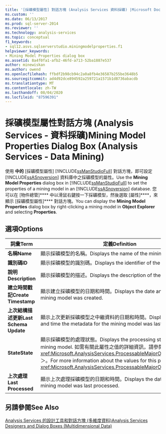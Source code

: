 ```yaml
---
title: '[採礦模型屬性] 對話方塊 (Analysis Services 資料採礦) |Microsoft Docs'
ms.custom: ''
ms.date: 06/13/2017
ms.prod: sql-server-2014
ms.reviewer: ''
ms.technology: analysis-services
ms.topic: conceptual
f1_keywords:
- sql12.asvs.sqlserverstudio.miningmodelproperties.f1
helpviewer_keywords:
- Mining Model Properties dialog box
ms.assetid: 8a4f0fa1-afb2-46fd-a713-52ba1887e537
author: minewiskan
ms.author: owend
ms.openlocfilehash: ffbdf2b98cb94c2a0a8fb4e36587b255be3648b5
ms.sourcegitcommit: ad4d92dce894592a259721a1571b1d8736abacdb
ms.translationtype: MT
ms.contentlocale: zh-TW
ms.lasthandoff: 08/04/2020
ms.locfileid: "87596391"
---
```

# <a name="mining-model-properties-dialog-box-analysis-services---data-mining"></a><span data-ttu-id="156dd-102">採礦模型屬性對話方塊 (Analysis Services - 資料採礦)</span><span class="sxs-lookup"><span data-stu-id="156dd-102">Mining Model Properties Dialog Box (Analysis Services - Data Mining)</span></span>
  <span data-ttu-id="156dd-103">使用 **中的** [採礦模型屬性] [!INCLUDE[ssManStudioFull](../includes/ssmanstudiofull-md.md)] 對話方塊，即可設定 [!INCLUDE[ssASnoversion](../includes/ssasnoversion-md.md)] 資料庫中之採礦模型的屬性。</span><span class="sxs-lookup"><span data-stu-id="156dd-103">Use the **Mining Model Properties** dialog box in [!INCLUDE[ssManStudioFull](../includes/ssmanstudiofull-md.md)] to set the properties of a mining model in an [!INCLUDE[ssASnoversion](../includes/ssasnoversion-md.md)] database.</span></span> <span data-ttu-id="156dd-104">您可以在 [物件總管]\*\*\*\* 中以滑鼠右鍵按一下採礦模型，然後選取 [屬性]\*\*\*\*，來顯示 [採礦模型屬性]\*\*\*\* 對話方塊。</span><span class="sxs-lookup"><span data-stu-id="156dd-104">You can display the **Mining Model Properties** dialog box by right-clicking a mining model in **Object Explorer** and selecting **Properties**.</span></span>  
  
## <a name="options"></a><span data-ttu-id="156dd-105">選項</span><span class="sxs-lookup"><span data-stu-id="156dd-105">Options</span></span>  
  
|<span data-ttu-id="156dd-106">詞彙</span><span class="sxs-lookup"><span data-stu-id="156dd-106">Term</span></span>|<span data-ttu-id="156dd-107">定義</span><span class="sxs-lookup"><span data-stu-id="156dd-107">Definition</span></span>|  
|----------|----------------|  
|<span data-ttu-id="156dd-108">**名稱**</span><span class="sxs-lookup"><span data-stu-id="156dd-108">**Name**</span></span>|<span data-ttu-id="156dd-109">顯示採礦模型的名稱。</span><span class="sxs-lookup"><span data-stu-id="156dd-109">Displays the name of the mining model.</span></span>|  
|<span data-ttu-id="156dd-110">**識別碼**</span><span class="sxs-lookup"><span data-stu-id="156dd-110">**ID**</span></span>|<span data-ttu-id="156dd-111">顯示採礦模型的識別碼。</span><span class="sxs-lookup"><span data-stu-id="156dd-111">Displays the identifier of the mining model.</span></span>|  
|<span data-ttu-id="156dd-112">**說明**</span><span class="sxs-lookup"><span data-stu-id="156dd-112">**Description**</span></span>|<span data-ttu-id="156dd-113">顯示採礦模型的描述。</span><span class="sxs-lookup"><span data-stu-id="156dd-113">Displays the description of the mining model.</span></span>|  
|<span data-ttu-id="156dd-114">**建立時間戳記**</span><span class="sxs-lookup"><span data-stu-id="156dd-114">**Create Timestamp**</span></span>|<span data-ttu-id="156dd-115">顯示建立採礦模型的日期和時間。</span><span class="sxs-lookup"><span data-stu-id="156dd-115">Displays the date and time the mining model was created.</span></span>|  
|<span data-ttu-id="156dd-116">**上次結構描述更新**</span><span class="sxs-lookup"><span data-stu-id="156dd-116">**Last Schema Update**</span></span>|<span data-ttu-id="156dd-117">顯示上次更新採礦模型之中繼資料的日期和時間。</span><span class="sxs-lookup"><span data-stu-id="156dd-117">Displays the date and time the metadata for the mining model was last updated.</span></span>|  
|<span data-ttu-id="156dd-118">**State**</span><span class="sxs-lookup"><span data-stu-id="156dd-118">**State**</span></span>|<span data-ttu-id="156dd-119">顯示採礦模型的處理狀態。</span><span class="sxs-lookup"><span data-stu-id="156dd-119">Displays the processing state of the mining model.</span></span> <span data-ttu-id="156dd-120">如需有關此屬性之值的詳細資訊，請參閱＜<xref:Microsoft.AnalysisServices.ProcessableMajorObject.State%2A>＞。</span><span class="sxs-lookup"><span data-stu-id="156dd-120">For more information about the values for this property, see <xref:Microsoft.AnalysisServices.ProcessableMajorObject.State%2A>.</span></span>|  
|<span data-ttu-id="156dd-121">**上次處理**</span><span class="sxs-lookup"><span data-stu-id="156dd-121">**Last Processed**</span></span>|<span data-ttu-id="156dd-122">顯示上次處理採礦模型的日期和時間。</span><span class="sxs-lookup"><span data-stu-id="156dd-122">Displays the date and time the mining model was last processed.</span></span>|  
  
## <a name="see-also"></a><span data-ttu-id="156dd-123">另請參閱</span><span class="sxs-lookup"><span data-stu-id="156dd-123">See Also</span></span>  
 [<span data-ttu-id="156dd-124">Analysis Services 的設計工具和對話方塊 &#40;多維度資料&#41;</span><span class="sxs-lookup"><span data-stu-id="156dd-124">Analysis Services Designers and Dialog Boxes &#40;Multidimensional Data&#41;</span></span>](analysis-services-designers-and-dialog-boxes-multidimensional-data.md)  
  
  

